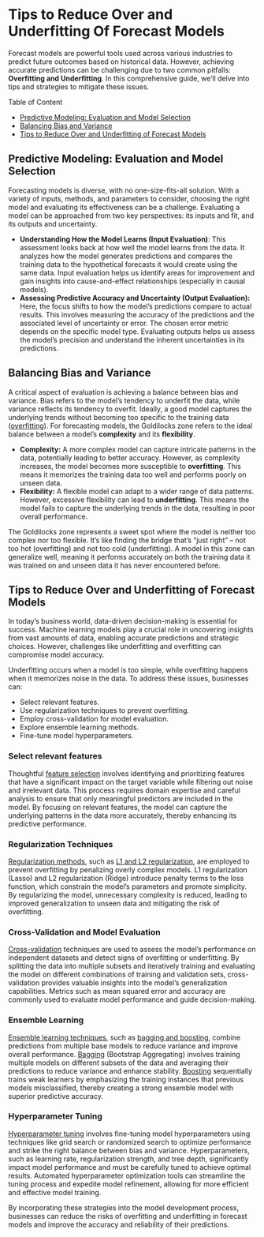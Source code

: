 # Tips to Reduce Over and Underfitting Of Forecast Models


Forecast models are powerful tools used across various industries to predict future outcomes based on historical data. However, achieving accurate predictions can be challenging due to two common pitfalls: ****Overfitting and Underfitting****. In this comprehensive guide, we’ll delve into tips and strategies to mitigate these issues.

Table of Content

*   [Predictive Modeling: Evaluation and Model Selection](#predictive-modeling-evaluation-and-model-selection)
*   [Balancing Bias and Variance](#balancing-bias-and-variance)
*   [Tips to Reduce Over and Underfitting of Forecast Models](#tips-to-reduce-over-and-underfitting-of-forecast-models)

Predictive Modeling: Evaluation and Model Selection
---------------------------------------------------

Forecasting models is diverse, with no one-size-fits-all solution. With a variety of inputs, methods, and parameters to consider, choosing the right model and evaluating its effectiveness can be a challenge. Evaluating a model can be approached from two key perspectives: its inputs and fit, and its outputs and uncertainty.

*   ****Understanding How the Model Learns (Input Evaluation)****: This assessment looks back at how well the model learns from the data. It analyzes how the model generates predictions and compares the training data to the hypothetical forecasts it would create using the same data. Input evaluation helps us identify areas for improvement and gain insights into cause-and-effect relationships (especially in causal models).
*   ****Assessing Predictive Accuracy and Uncertainty (Output Evaluation):**** Here, the focus shifts to how the model’s predictions compare to actual results. This involves measuring the accuracy of the predictions and the associated level of uncertainty or error. The chosen error metric depends on the specific model type. Evaluating outputs helps us assess the model’s precision and understand the inherent uncertainties in its predictions.

Balancing Bias and Variance
---------------------------

A critical aspect of evaluation is achieving a balance between bias and variance. Bias refers to the model’s tendency to underfit the data, while variance reflects its tendency to overfit. Ideally, a good model captures the underlying trends without becoming too specific to the training data ([overfitting](https://www.geeksforgeeks.org/underfitting-and-overfitting-in-machine-learning/)). For forecasting models, the Goldilocks zone refers to the ideal balance between a model’s ****complexity**** and its ****flexibility****.

*   ****Complexity:**** A more complex model can capture intricate patterns in the data, potentially leading to better accuracy. However, as complexity increases, the model becomes more susceptible to ****overfitting****. This means it memorizes the training data too well and performs poorly on unseen data.
*   ****Flexibility:**** A flexible model can adapt to a wider range of data patterns. However, excessive flexibility can lead to ****underfitting****. This means the model fails to capture the underlying trends in the data, resulting in poor overall performance.

The Goldilocks zone represents a sweet spot where the model is neither too complex nor too flexible. It’s like finding the bridge that’s “just right” – not too hot (overfitting) and not too cold (underfitting). A model in this zone can generalize well, meaning it performs accurately on both the training data it was trained on and unseen data it has never encountered before.

Tips to Reduce Over and Underfitting of Forecast Models
-------------------------------------------------------

In today’s business world, data-driven decision-making is essential for success. Machine learning models play a crucial role in uncovering insights from vast amounts of data, enabling accurate predictions and strategic choices. However, challenges like underfitting and overfitting can compromise model accuracy.

Underfitting occurs when a model is too simple, while overfitting happens when it memorizes noise in the data. To address these issues, businesses can:

*   Select relevant features.
*   Use regularization techniques to prevent overfitting.
*   Employ cross-validation for model evaluation.
*   Explore ensemble learning methods.
*   Fine-tune model hyperparameters.

### Select relevant features

Thoughtful [feature selection](https://www.geeksforgeeks.org/feature-selection-techniques-in-machine-learning/) involves identifying and prioritizing features that have a significant impact on the target variable while filtering out noise and irrelevant data. This process requires domain expertise and careful analysis to ensure that only meaningful predictors are included in the model. By focusing on relevant features, the model can capture the underlying patterns in the data more accurately, thereby enhancing its predictive performance.

### Regularization Techniques

[Regularization methods](https://www.geeksforgeeks.org/regularization-in-machine-learning/), such as [L1 and L2 regularization](https://www.geeksforgeeks.org/how-does-l1-and-l2-regularization-prevent-overfitting/), are employed to prevent overfitting by penalizing overly complex models. L1 regularization (Lasso) and L2 regularization (Ridge) introduce penalty terms to the loss function, which constrain the model’s parameters and promote simplicity. By regularizing the model, unnecessary complexity is reduced, leading to improved generalization to unseen data and mitigating the risk of overfitting.

### Cross-Validation and Model Evaluation

[Cross-validation](https://www.geeksforgeeks.org/cross-validation-machine-learning/) techniques are used to assess the model’s performance on independent datasets and detect signs of overfitting or underfitting. By splitting the data into multiple subsets and iteratively training and evaluating the model on different combinations of training and validation sets, cross-validation provides valuable insights into the model’s generalization capabilities. Metrics such as mean squared error and accuracy are commonly used to evaluate model performance and guide decision-making.

### Ensemble Learning

[Ensemble learning techniques](https://www.geeksforgeeks.org/ensemble-classifier-data-mining/), such as [bagging and boosting](https://www.geeksforgeeks.org/bagging-vs-boosting-in-machine-learning/), combine predictions from multiple base models to reduce variance and improve overall performance. [Bagging](https://www.geeksforgeeks.org/ml-bagging-classifier/) (Bootstrap Aggregating) involves training multiple models on different subsets of the data and averaging their predictions to reduce variance and enhance stability. [Boosting](https://www.geeksforgeeks.org/boosting-in-machine-learning-boosting-and-adaboost/) sequentially trains weak learners by emphasizing the training instances that previous models misclassified, thereby creating a strong ensemble model with superior predictive accuracy.

### Hyperparameter Tuning

[Hyperparameter tuning](https://www.geeksforgeeks.org/hyperparameter-tuning/) involves fine-tuning model hyperparameters using techniques like grid search or randomized search to optimize performance and strike the right balance between bias and variance. Hyperparameters, such as learning rate, regularization strength, and tree depth, significantly impact model performance and must be carefully tuned to achieve optimal results. Automated hyperparameter optimization tools can streamline the tuning process and expedite model refinement, allowing for more efficient and effective model training.

By incorporating these strategies into the model development process, businesses can reduce the risks of overfitting and underfitting in forecast models and improve the accuracy and reliability of their predictions.

  
  

